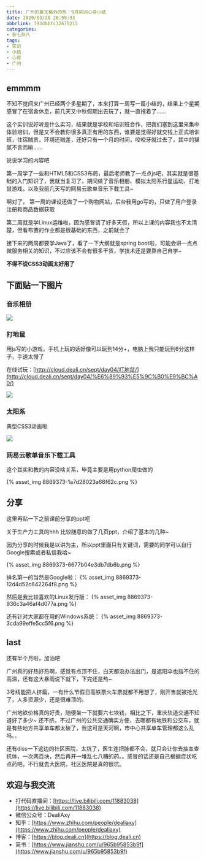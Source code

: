 ```yaml
---
title: 广州的夏天格外的热：9月实训心得小结
date: 2020/03/28 20:59:33
abbrlink: 793dbbfc32675215
categories:
- 杂七杂八
tags:
- 实训
- 小结
- 心得
- 广州
---
```

## emmmm
不知不觉间来广州已经两个多星期了，本来打算一周写一篇小结的，结果上个星期感冒了在宿舍休息，前几天又中秋假期出去玩了，就一直拖着了......

这个实训说好听是什么实习，结果就是学校和培训班合作，把我们塞到这里来集中体验培训，但是又不会教你很多真正有用的东西，谁要是觉得好就交钱上正式培训班，住宿贼贵，环境还贼差，还好只有一个月的时间，咬咬牙就过去了，其中的猫腻不言而喻......

说说学习的内容吧

第一周学了一些和HTML5和CSS3布局，最后老师教了一点点js吧，其实就是很基础的入门知识了，我就当复习了，期间做了音乐相册、模拟太阳系行星运动、打地鼠游戏，以及我前几天写的网易云歌单音乐下载工具~ 

啊对了， 第一周的课设还做了一个购物网站，后台我用go写的，只做了用户登录注册和商品数据获取

第二周就是学Linux运维啦，因为感冒请了好多天假，所以上课的内容我也不太清楚，但看布置的作业都是很基础的东西，之前就会了

接下来的两周都要学Java了，看了一下大纲就是spring boot啦，可能会讲一点点微服务相关的知识，不过应该不会有很多干货，学技术还是要靠自己自学~

**不得不说CSS3动画太好用了**

## 下面贴一下图片

### **音乐相册**
![](https://upload-images.jianshu.io/upload_images/8869373-73ea4218fba72733.gif?imageMogr2/auto-orient/strip)

### **打地鼠**
用js写的小游戏，手机上玩的话好像可以玩到14分+，电脑上我只能玩到6分这样子，手速太慢了

在线试玩：[http://cloud.deali.cn/sept/day04/打地鼠/](http://cloud.deali.cn/sept/day04/%E6%89%93%E5%9C%B0%E9%BC%A0/)

![](https://upload-images.jianshu.io/upload_images/8869373-af9fb95e213d9495.gif?imageMogr2/auto-orient/strip)


### **太阳系**
典型CSS3动画啦

![](https://upload-images.jianshu.io/upload_images/8869373-5112ae884740eb9e.gif?imageMogr2/auto-orient/strip)


### **网易云歌单音乐下载工具**
这个其实和教的内容没啥关系，毕竟主要是用python爬虫做的

{% asset_img 8869373-1a7d28023a66f62c.png %}


## 分享
这里再贴一下之前课前分享的ppt吧

关于生产力工具的hhh 比较随意的做了几页ppt，介绍了基本的几种~

因为分享的时候我是以讲为主，所以ppt里面只有关键词，需要的同学可以自行Google搜索或者私信我哈~

{% asset_img 8869373-6677b04e3db7db6b.png %}

排名第一的当然是Google啦：
{% asset_img 8869373-12d4d52c642264f8.png %}

然后是我比较喜欢的Linux发行版：
{% asset_img 8869373-936c3a46af4d077a.png %}

还有针对大家都在用的Windows系统：
{% asset_img 8869373-3cda99effe5cc5f6.png %}


## last
还有半个月啦，加油吧

广州真的好热好热啊，感觉有点顶不住，白天都没办法出门，是遮阳伞也挡不住的高温，还有这大暴雨说下就下，下完还是热~

3号线能把人挤扁，一有什么节假日高铁票火车票就都不用想了，刚开售就被抢光了，人多资源少，还是很难顶的。

广州地铁价格真的好贵，随便坐一下就要六七块钱，相比之下，重庆轨道交通不知道好了多少~ 还不挤。不过广州的公共交通确实方便，去哪都有地铁和公交车，就是有些地方共享单车都太破了，我这可是天河啊，市中心共享单车管理都这么乱吗。。

还有diss一下这边的社区医院，太坑了，医生连把脉都不会，就只会让你去抽血查抗体，一次两百块，然后再开一堆乱七八糟的药。。感冒的话还是自己根据症状吃点药吧，不行就去大医院，社区医院是真的很坑。


## 欢迎与我交流
- 打代码直播间：[https://live.bilibili.com/11883038](https://live.bilibili.com/11883038)
- 微信公众号：DealiAxy
- 知乎：[https://www.zhihu.com/people/dealiaxy](https://www.zhihu.com/people/dealiaxy)
- 博客：[https://blog.deali.cn](https://blog.deali.cn)
- 简书：[https://www.jianshu.com/u/965b95853b9f](https://www.jianshu.com/u/965b95853b9f)
